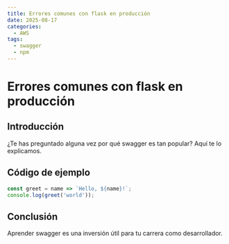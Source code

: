 ```yaml
---
title: Errores comunes con flask en producción
date: 2025-08-17
categories:
  - AWS
tags:
  - swagger
  - npm
---
```


# Errores comunes con flask en producción

## Introducción

¿Te has preguntado alguna vez por qué swagger es tan popular? Aquí te lo explicamos.

## Código de ejemplo

```javascript
const greet = name => `Hello, ${name}!`;
console.log(greet('world'));
```

## Conclusión

Aprender swagger es una inversión útil para tu carrera como desarrollador.
